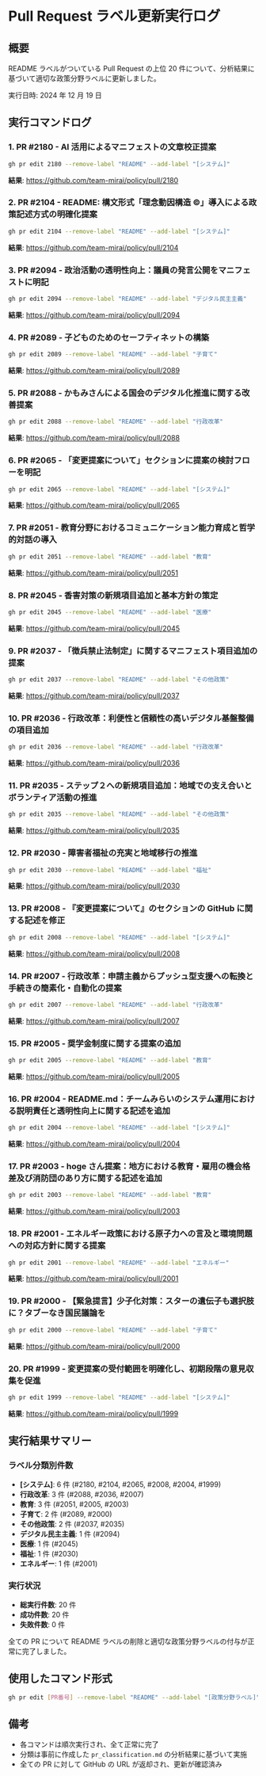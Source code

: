 # Pull Request ラベル更新実行ログ

## 概要

README ラベルがついている Pull Request の上位 20 件について、分析結果に基づいて適切な政策分野ラベルに更新しました。

実行日時: 2024 年 12 月 19 日

## 実行コマンドログ

### 1. PR #2180 - AI 活用によるマニフェストの文章校正提案

```bash
gh pr edit 2180 --remove-label "README" --add-label "[システム]"
```

**結果**: https://github.com/team-mirai/policy/pull/2180

### 2. PR #2104 - README: 構文形式「理念動因構造 ©」導入による政策記述方式の明確化提案

```bash
gh pr edit 2104 --remove-label "README" --add-label "[システム]"
```

**結果**: https://github.com/team-mirai/policy/pull/2104

### 3. PR #2094 - 政治活動の透明性向上：議員の発言公開をマニフェストに明記

```bash
gh pr edit 2094 --remove-label "README" --add-label "デジタル民主主義"
```

**結果**: https://github.com/team-mirai/policy/pull/2094

### 4. PR #2089 - 子どものためのセーフティネットの構築

```bash
gh pr edit 2089 --remove-label "README" --add-label "子育て"
```

**結果**: https://github.com/team-mirai/policy/pull/2089

### 5. PR #2088 - かもみさんによる国会のデジタル化推進に関する改善提案

```bash
gh pr edit 2088 --remove-label "README" --add-label "行政改革"
```

**結果**: https://github.com/team-mirai/policy/pull/2088

### 6. PR #2065 - 「変更提案について」セクションに提案の検討フローを明記

```bash
gh pr edit 2065 --remove-label "README" --add-label "[システム]"
```

**結果**: https://github.com/team-mirai/policy/pull/2065

### 7. PR #2051 - 教育分野におけるコミュニケーション能力育成と哲学的対話の導入

```bash
gh pr edit 2051 --remove-label "README" --add-label "教育"
```

**結果**: https://github.com/team-mirai/policy/pull/2051

### 8. PR #2045 - 香害対策の新規項目追加と基本方針の策定

```bash
gh pr edit 2045 --remove-label "README" --add-label "医療"
```

**結果**: https://github.com/team-mirai/policy/pull/2045

### 9. PR #2037 - 「徴兵禁止法制定」に関するマニフェスト項目追加の提案

```bash
gh pr edit 2037 --remove-label "README" --add-label "その他政策"
```

**結果**: https://github.com/team-mirai/policy/pull/2037

### 10. PR #2036 - 行政改革：利便性と信頼性の高いデジタル基盤整備の項目追加

```bash
gh pr edit 2036 --remove-label "README" --add-label "行政改革"
```

**結果**: https://github.com/team-mirai/policy/pull/2036

### 11. PR #2035 - ステップ２への新規項目追加：地域での支え合いとボランティア活動の推進

```bash
gh pr edit 2035 --remove-label "README" --add-label "その他政策"
```

**結果**: https://github.com/team-mirai/policy/pull/2035

### 12. PR #2030 - 障害者福祉の充実と地域移行の推進

```bash
gh pr edit 2030 --remove-label "README" --add-label "福祉"
```

**結果**: https://github.com/team-mirai/policy/pull/2030

### 13. PR #2008 - 『変更提案について』のセクションの GitHub に関する記述を修正

```bash
gh pr edit 2008 --remove-label "README" --add-label "[システム]"
```

**結果**: https://github.com/team-mirai/policy/pull/2008

### 14. PR #2007 - 行政改革：申請主義からプッシュ型支援への転換と手続きの簡素化・自動化の提案

```bash
gh pr edit 2007 --remove-label "README" --add-label "行政改革"
```

**結果**: https://github.com/team-mirai/policy/pull/2007

### 15. PR #2005 - 奨学金制度に関する提案の追加

```bash
gh pr edit 2005 --remove-label "README" --add-label "教育"
```

**結果**: https://github.com/team-mirai/policy/pull/2005

### 16. PR #2004 - README.md：チームみらいのシステム運用における説明責任と透明性向上に関する記述を追加

```bash
gh pr edit 2004 --remove-label "README" --add-label "[システム]"
```

**結果**: https://github.com/team-mirai/policy/pull/2004

### 17. PR #2003 - hoge さん提案：地方における教育・雇用の機会格差及び消防団のあり方に関する記述を追加

```bash
gh pr edit 2003 --remove-label "README" --add-label "教育"
```

**結果**: https://github.com/team-mirai/policy/pull/2003

### 18. PR #2001 - エネルギー政策における原子力への言及と環境問題への対応方針に関する提案

```bash
gh pr edit 2001 --remove-label "README" --add-label "エネルギー"
```

**結果**: https://github.com/team-mirai/policy/pull/2001

### 19. PR #2000 - 【緊急提言】少子化対策：スターの遺伝子も選択肢に？タブーなき国民議論を

```bash
gh pr edit 2000 --remove-label "README" --add-label "子育て"
```

**結果**: https://github.com/team-mirai/policy/pull/2000

### 20. PR #1999 - 変更提案の受付範囲を明確化し、初期段階の意見収集を促進

```bash
gh pr edit 1999 --remove-label "README" --add-label "[システム]"
```

**結果**: https://github.com/team-mirai/policy/pull/1999

## 実行結果サマリー

### ラベル分類別件数

- **[システム]**: 6 件 (#2180, #2104, #2065, #2008, #2004, #1999)
- **行政改革**: 3 件 (#2088, #2036, #2007)
- **教育**: 3 件 (#2051, #2005, #2003)
- **子育て**: 2 件 (#2089, #2000)
- **その他政策**: 2 件 (#2037, #2035)
- **デジタル民主主義**: 1 件 (#2094)
- **医療**: 1 件 (#2045)
- **福祉**: 1 件 (#2030)
- **エネルギー**: 1 件 (#2001)

### 実行状況

- **総実行件数**: 20 件
- **成功件数**: 20 件
- **失敗件数**: 0 件

全ての PR について README ラベルの削除と適切な政策分野ラベルの付与が正常に完了しました。

## 使用したコマンド形式

```bash
gh pr edit [PR番号] --remove-label "README" --add-label "[政策分野ラベル]"
```

## 備考

- 各コマンドは順次実行され、全て正常に完了
- 分類は事前に作成した `pr_classification.md` の分析結果に基づいて実施
- 全ての PR に対して GitHub の URL が返却され、更新が確認済み
